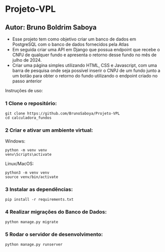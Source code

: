 # Projeto-VPL

## Autor: Bruno Boldrim Saboya

- Esse projeto tem como objetivo criar um banco de dados em PostgreSQL com o banco de dados fornecidos pela Atlas
- Em seguida criar uma API em Django que possua endpoint que recebe o CNPJ de qualquer fundo e apresenta o retorno desse fundo no mês de julho de 2024.
- Criar uma página simples utilizando HTML, CSS e Javascript, com uma barra de pesquisa onde seja possível inserir o CNPJ de um fundo junto a um botão para obter o retorno do fundo
utilizando o endpoint criado no passo anterior

Instruções de uso:

### 1 Clone o repositório:
  ```
  git clone https://github.com/BrunoSaboya/Projeto-VPL
  cd calculadora_fundos
  ```

### 2 Criar e ativar um ambiente virtual:
  Windows:
  ```
  python -m venv venv
  venv\Scripts\activate
  ```
  Linux/MacOS:
  ```
  python3 -m venv venv
  source venv/bin/activate
  ```

### 3 Instalar as dependências:
  ```
  pip install -r requirements.txt
  ``` 

### 4 Realizar migrações do Banco de Dados:
  ```
  python manage.py migrate
  ```

### 5 Rodar o servidor de desenvolvimento:
  ```
  python manage.py runserver
  ```














